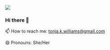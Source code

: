 ![](https://komarev.com/ghpvc/?username=tonjakae&color=blueviolet)

### Hi there 👋
📫 How to reach me: tonja.k.williams@gmail.com

😄 Pronouns: She/Her



<!--
**tonjakae/tonjakae** is a ✨ _special_ ✨ repository because its `README.md` (this file) appears on your GitHub profile.

Here are some ideas to get you started:

- 🔭 I’m currently working on ...
- 🌱 I’m currently learning ...
- 👯 I’m looking to collaborate on ...
- 🤔 I’m looking for help with ...
- 💬 Ask me about ...
- ⚡ Fun fact: ...
-->

